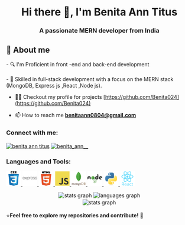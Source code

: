<h1 align="center">Hi there 👋, I'm Benita Ann Titus</h1>
<h3 align="center">A passionate MERN developer from India</h3>

<h2 align="left">🔭 About me</h2>
<p align="left">- 🔍 I'm Proficient in front -end and back-end development  <br><br>- 🚀 Skilled in full-stack development with a focus on the MERN stack (MongoDB, Express js ,React ,Node js).</p>


- 👨‍💻 Checkout my profile for projects [https://github.com/Benita024](https://github.com/Benita024)

- 📫 How to reach me **benitaann0804@gmail.com**

<h3 align="left">Connect with me:</h3>
<p align="left">
<a href="https://www.linkedin.com/in/benita-ann-titus-0a425a328/" target="_blank"><img align="center" src="https://raw.githubusercontent.com/rahuldkjain/github-profile-readme-generator/master/src/images/icons/Social/linked-in-alt.svg" alt="benita ann titus" height="30" width="40" /></a>
<a href="https://instagram.com/benita_ann__" target="blank"><img align="center" src="https://raw.githubusercontent.com/rahuldkjain/github-profile-readme-generator/master/src/images/icons/Social/instagram.svg" alt="benita_ann__" height="30" width="40" /></a>
</p>

<h3 align="left">Languages and Tools:</h3>
<p align="left"> <a href="https://www.w3schools.com/css/" target="_blank" rel="noreferrer"> <img src="https://raw.githubusercontent.com/devicons/devicon/master/icons/css3/css3-original-wordmark.svg" alt="css3" width="40" height="40"/> </a> <a href="https://expressjs.com" target="_blank" rel="noreferrer"> <img src="https://raw.githubusercontent.com/devicons/devicon/master/icons/express/express-original-wordmark.svg" alt="express" width="40" height="40"/> </a> <a href="https://www.w3.org/html/" target="_blank" rel="noreferrer"> <img src="https://raw.githubusercontent.com/devicons/devicon/master/icons/html5/html5-original-wordmark.svg" alt="html5" width="40" height="40"/> </a> <a href="https://developer.mozilla.org/en-US/docs/Web/JavaScript" target="_blank" rel="noreferrer"> <img src="https://raw.githubusercontent.com/devicons/devicon/master/icons/javascript/javascript-original.svg" alt="javascript" width="40" height="40"/> </a> <a href="https://www.mongodb.com/" target="_blank" rel="noreferrer"> <img src="https://raw.githubusercontent.com/devicons/devicon/master/icons/mongodb/mongodb-original-wordmark.svg" alt="mongodb" width="40" height="40"/> </a> <a href="https://nodejs.org" target="_blank" rel="noreferrer"> <img src="https://raw.githubusercontent.com/devicons/devicon/master/icons/nodejs/nodejs-original-wordmark.svg" alt="nodejs" width="40" height="40"/> </a> <a href="https://www.python.org" target="_blank" rel="noreferrer"> <img src="https://raw.githubusercontent.com/devicons/devicon/master/icons/python/python-original.svg" alt="python" width="40" height="40"/> </a> <a href="https://reactjs.org/" target="_blank" rel="noreferrer"> <img src="https://raw.githubusercontent.com/devicons/devicon/master/icons/react/react-original-wordmark.svg" alt="react" width="40" height="40"/> </a> </p>

<div align="center">
  <img src="https://github-readme-stats.vercel.app/api?username=Benita024&theme=highcontrast&hide_border=true&include_all_commits=false&count_private=false" height="150" alt="stats graph"  />
  <img src="https://github-readme-stats.vercel.app/api/top-langs/?username=Benita024&theme=highcontrast&hide_border=true&include_all_commits=false&count_private=false&layout=compact" height="150" alt="languages graph"  />
<br>
 <img align="center" src="https://nirzak-streak-stats.vercel.app/?user=Benita024&theme=highcontrast&hide_border=true" height="150" alt="stats graph"  />
</div>
<br>
⭐<b>Feel free to explore my repositories and contribute!</b> 🚀
